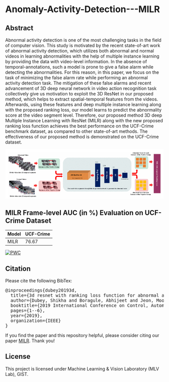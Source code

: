# Anomaly-Activity-Detection---MILR

## Abstract
Abnormal activity detection is one of the most challenging tasks in the field of computer vision. This study is motivated by the recent state-of-art work of abnormal activity detection, which utilizes both abnormal and normal videos in learning abnormalities with the help of multiple instance learning by providing the data with video-level information. In the absence of temporal-annotations, such a model is prone to give a false alarm while detecting the abnormalities. For this reason, in this paper, we focus on the task of minimizing the false alarm rate while performing an abnormal activity detection task. The mitigation of these false alarms and recent advancement of 3D deep neural network in video action recognition task collectively give us motivation to exploit the 3D ResNet in our proposed method, which helps to extract spatial-temporal features from the videos. Afterwards, using these features and deep multiple instance learning along with the proposed ranking loss, our model learns to predict the abnormality score at the video segment level. Therefore, our proposed method 3D deep Multiple Instance Learning with ResNet (MILR) along with the new proposed ranking loss function achieves the best performance on the UCF-Crime benchmark dataset, as compared to other state-of-art methods. The effectiveness of our proposed method is demonstrated on the UCF-Crime dataset.

![alt text](https://github.com/shikha-gist/Anomaly-Activity-Detection---MILR/blob/main/arch.png)

## MILR Frame-level AUC (in %) Evaluation on UCF-Crime Dataset
Model | UCF-Crime 
--- | --- 
MILR | 76.67 




[![PWC](https://img.shields.io/endpoint.svg?url=https://paperswithcode.com/badge/3d-resnet-with-ranking-loss-function-for/anomaly-detection-in-surveillance-videos-on)](https://paperswithcode.com/sota/anomaly-detection-in-surveillance-videos-on?p=3d-resnet-with-ranking-loss-function-for)


## Citation
Please cite the following BibTex: 
<pre>
@inproceedings{dubey20193d,
  title={3d resnet with ranking loss function for abnormal activity detection in videos},
  author={Dubey, Shikha and Boragule, Abhijeet and Jeon, Moongu},
  booktitle={2019 International Conference on Control, Automation and Information Sciences (ICCAIS)},
  pages={1--6},
  year={2019},
  organization={IEEE}
}
</pre>

If you find the paper and this repository helpful, please consider citing our paper [MILR](https://ieeexplore.ieee.org/abstract/document/9074586). Thank you!


## License
This project is licensed under Machine Learning & Vision Laboratory (MLV Lab), GIST. 

